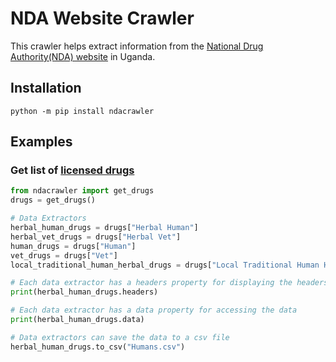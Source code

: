 # NDA Website Crawler

This crawler helps extract information from the [National Drug Authority(NDA) website](https://www.nda.or.ug/) in Uganda. 

## Installation
```console
python -m pip install ndacrawler
```

## Examples 
### Get list of  [licensed drugs](https://www.nda.or.ug/drug-register/)
    
```python
from ndacrawler import get_drugs
drugs = get_drugs()

# Data Extractors
herbal_human_drugs = drugs["Herbal Human"]
herbal_vet_drugs = drugs["Herbal Vet"]
human_drugs = drugs["Human"]
vet_drugs = drugs["Vet"]
local_traditional_human_herbal_drugs = drugs["Local Traditional Human Herbal"]

# Each data extractor has a headers property for displaying the headers of the data
print(herbal_human_drugs.headers)

# Each data extractor has a data property for accessing the data
print(herbal_human_drugs.data)

# Data extractors can save the data to a csv file
herbal_human_drugs.to_csv("Humans.csv")
```